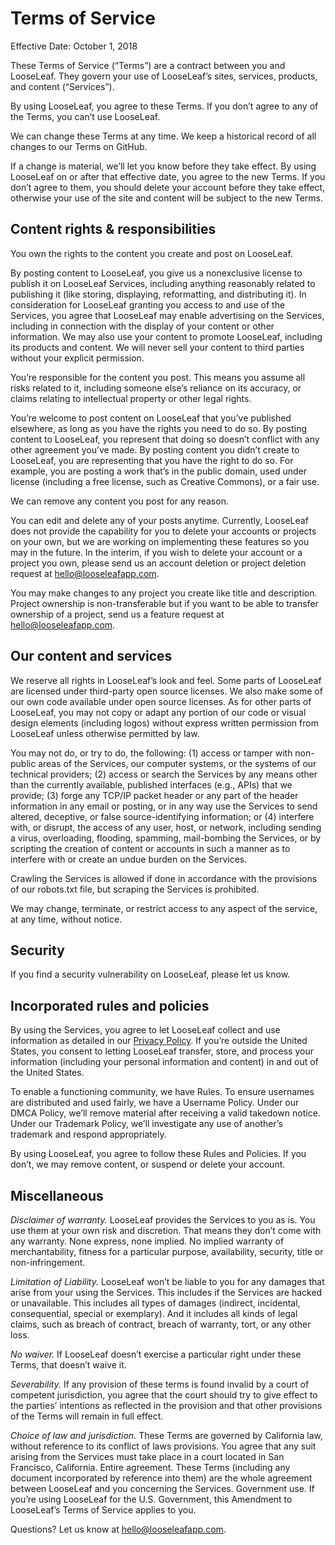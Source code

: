 # Terms of Service

Effective Date: October 1, 2018

These Terms of Service (“Terms”) are a contract between you and LooseLeaf. They govern your use of LooseLeaf’s sites, services, products, and content (“Services”).

By using LooseLeaf, you agree to these Terms. If you don’t agree to any of the Terms, you can’t use LooseLeaf.

We can change these Terms at any time. We keep a historical record of all changes to our Terms on GitHub.

If a change is material, we’ll let you know before they take effect. By using LooseLeaf on or after that effective date, you agree to the new Terms. If you don’t agree to them, you should delete your account before they take effect, otherwise your use of the site and content will be subject to the new Terms.

## Content rights & responsibilities

You own the rights to the content you create and post on LooseLeaf.

By posting content to LooseLeaf, you give us a nonexclusive license to publish it on LooseLeaf Services, including anything reasonably related to publishing it (like storing, displaying, reformatting, and distributing it). In consideration for LooseLeaf granting you access to and use of the Services, you agree that LooseLeaf may enable advertising on the Services, including in connection with the display of your content or other information. We may also use your content to promote LooseLeaf, including its products and content. We will never sell your content to third parties without your explicit permission.

You’re responsible for the content you post. This means you assume all risks related to it, including someone else’s reliance on its accuracy, or claims relating to intellectual property or other legal rights.

You’re welcome to post content on LooseLeaf that you’ve published elsewhere, as long as you have the rights you need to do so. By posting content to LooseLeaf, you represent that doing so doesn’t conflict with any other agreement you’ve made.
By posting content you didn’t create to LooseLeaf, you are representing that you have the right to do so. For example, you are posting a work that’s in the public domain, used under license (including a free license, such as Creative Commons), or a fair use.

We can remove any content you post for any reason.

You can edit and delete any of your posts anytime. Currently, LooseLeaf does not provide the capability for you to delete your accounts or projects on your own, but we are working on implementing these features so you may in the future. In the interim, if you wish to delete your account or a project you own, please send us an account deletion or project deletion request at <a href="mailto: hello@looseleafapp.com">hello@looseleafapp.com</a>.

You may make changes to any project you create like title and description. Project ownership is non-transferable but if you want to be able to transfer ownership of a project, send us a feature request at <a href="mailto: hello@looseleafapp.com">hello@looseleafapp.com</a>.

## Our content and services

We reserve all rights in LooseLeaf’s look and feel. Some parts of LooseLeaf are licensed under third-party open source licenses. We also make some of our own code available under open source licenses. As for other parts of LooseLeaf, you may not copy or adapt any portion of our code or visual design elements (including logos) without express written permission from LooseLeaf unless otherwise permitted by law.

You may not do, or try to do, the following: (1) access or tamper with non-public areas of the Services, our computer systems, or the systems of our technical providers; (2) access or search the Services by any means other than the currently available, published interfaces (e.g., APIs) that we provide; (3) forge any TCP/IP packet header or any part of the header information in any email or posting, or in any way use the Services to send altered, deceptive, or false source-identifying information; or (4) interfere with, or disrupt, the access of any user, host, or network, including sending a virus, overloading, flooding, spamming, mail-bombing the Services, or by scripting the creation of content or accounts in such a manner as to interfere with or create an undue burden on the Services.

Crawling the Services is allowed if done in accordance with the provisions of our robots.txt file, but scraping the Services is prohibited.

We may change, terminate, or restrict access to any aspect of the service, at any time, without notice.

## Security

If you find a security vulnerability on LooseLeaf, please let us know.

## Incorporated rules and policies

By using the Services, you agree to let LooseLeaf collect and use information as detailed in our [Privacy Policy](/privacy). If you’re outside the United States, you consent to letting LooseLeaf transfer, store, and process your information (including your personal information and content) in and out of the United States.

To enable a functioning community, we have Rules. To ensure usernames are distributed and used fairly, we have a Username Policy. Under our DMCA Policy, we’ll remove material after receiving a valid takedown notice. Under our Trademark Policy, we’ll investigate any use of another’s trademark and respond appropriately.

By using LooseLeaf, you agree to follow these Rules and Policies. If you don’t, we may remove content, or suspend or delete your account.

## Miscellaneous

*Disclaimer of warranty.* LooseLeaf provides the Services to you as is. You use them at your own risk and discretion. That means they don’t come with any warranty. None express, none implied. No implied warranty of merchantability, fitness for a particular purpose, availability, security, title or non-infringement.

*Limitation of Liability.* LooseLeaf won’t be liable to you for any damages that arise from your using the Services. This includes if the Services are hacked or unavailable. This includes all types of damages (indirect, incidental, consequential, special or exemplary). And it includes all kinds of legal claims, such as breach of contract, breach of warranty, tort, or any other loss.

*No waiver.* If LooseLeaf doesn’t exercise a particular right under these Terms, that doesn’t waive it.

*Severability.* If any provision of these terms is found invalid by a court of competent jurisdiction, you agree that the court should try to give effect to the parties’ intentions as reflected in the provision and that other provisions of the Terms will remain in full effect.

*Choice of law and jurisdiction.* These Terms are governed by California law, without reference to its conflict of laws provisions. You agree that any suit arising from the Services must take place in a court located in San Francisco, California.
Entire agreement. These Terms (including any document incorporated by reference into them) are the whole agreement between LooseLeaf and you concerning the Services.
Government use. If you’re ​using ​LooseLeaf for the U.S. Government, this Amendment to ​LooseLeaf’s Terms of Service ​applies to you​.

Questions? Let us know at <a href="mailto: hello@looseleafapp.com">hello@looseleafapp.com</a>.
